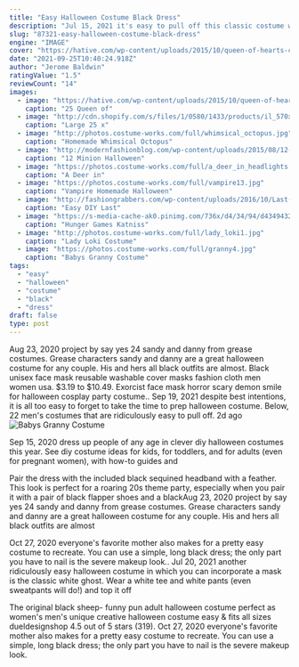 ```yaml
---
title: "Easy Halloween Costume Black Dress"
description: "Jul 15, 2021 it's easy to pull off this classic costume with wardrobe staplesall you need is a black dress, a pair of pumps, a big necklace, and a pair of sunglasses. To finish the look, take"
slug: "87321-easy-halloween-costume-black-dress"
engine: "IMAGE"
cover: "https://hative.com/wp-content/uploads/2015/10/queen-of-hearts-costume-ideas/9-queen-of-hearts-costume-ideas-and-diy-tutorials.jpg"
date: "2021-09-25T10:40:24.918Z"
author: "Jerome Baldwin"
ratingValue: "1.5"
reviewCount: "14"
images:
  - image: "https://hative.com/wp-content/uploads/2015/10/queen-of-hearts-costume-ideas/9-queen-of-hearts-costume-ideas-and-diy-tutorials.jpg"
    caption: "25 Queen of"
  - image: "http://cdn.shopify.com/s/files/1/0580/1433/products/il_570xN.408537566_gy0l_grande.jpg?v=1487548002"
    caption: "Large 25 x"
  - image: "http://photos.costume-works.com/full/whimsical_octopus.jpg"
    caption: "Homemade Whimsical Octopus"
  - image: "http://modernfashionblog.com/wp-content/uploads/2015/08/12-Minion-Halloween-Costume-Ideas-For-Kids-Girls-2015-12.jpg"
    caption: "12 Minion Halloween"
  - image: "https://photos.costume-works.com/full/a_deer_in_headlights.jpg"
    caption: "A Deer in"
  - image: "https://photos.costume-works.com/full/vampire13.jpg"
    caption: "Vampire Homemade Halloween"
  - image: "http://fashiongrabbers.com/wp-content/uploads/2016/10/Last-minute-DIY-Minnie-mouse-costume.jpg"
    caption: "Easy DIY Last"
  - image: "https://s-media-cache-ak0.pinimg.com/736x/d4/34/94/d4349432cc36d44608fe28927c0d261b.jpg"
    caption: "Hunger Games Katniss"
  - image: "http://photos.costume-works.com/full/lady_loki1.jpg"
    caption: "Lady Loki Costume"
  - image: "https://photos.costume-works.com/full/granny4.jpg"
    caption: "Babys Granny Costume"
tags:
  - "easy"
  - "halloween"
  - "costume"
  - "black"
  - "dress"
draft: false
type: post
---
```


Aug 23, 2020 project by say yes 24  sandy and danny from grease costumes. Grease characters sandy and danny are a great halloween costume for any couple. His and hers all black outfits are almost. Black unisex face mask reusable washable cover masks fashion cloth men women usa. $3.19 to $10.49.  Exorcist face mask horror scary demon smile for halloween cosplay party costume.. Sep 19, 2021 despite best intentions, it is all too easy to forget to take the time to prep halloween costume. Below, 22 men's costumes that are ridiculously easy to pull off. 2d ago
![Babys Granny Costume](https://photos.costume-works.com/full/granny4.jpg "Babys Granny Costume")

Sep 15, 2020 dress up people of any age in clever diy halloween costumes this year. See diy costume ideas for kids, for toddlers, and for adults (even for pregnant women), with how-to guides and
<!--inArticleAds-->

<!--galleryOne-->

Pair the dress with the included black sequined headband with a feather. This look is perfect for a roaring 20s theme party, especially when you pair it with a pair of black flapper shoes and a blackAug 23, 2020 project by say yes 24  sandy and danny from grease costumes. Grease characters sandy and danny are a great halloween costume for any couple. His and hers all black outfits are almost
<!--inArticleAds-->

<!--galleryTwo-->

Oct 27, 2020 everyone's favorite mother also makes for a pretty easy costume to recreate. You can use a simple, long black dress; the only part you have to nail is the severe makeup look.. Jul 20, 2021 another ridiculously easy halloween costume in which you can incorporate a mask is the classic white ghost. Wear a white tee and white pants (even sweatpants will do!) and top it off
<!--galleryThree-->

The original black sheep- funny pun adult halloween costume perfect as women's men's unique creative halloween costume easy & fits all sizes dueldesignshop 4.5 out of 5 stars (319). Oct 27, 2020 everyone's favorite mother also makes for a pretty easy costume to recreate. You can use a simple, long black dress; the only part you have to nail is the severe makeup look.